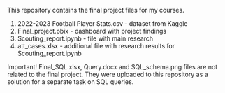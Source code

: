 This repository contains the final project files for my courses.

1) 2022-2023 Football Player Stats.csv - dataset from Kaggle
2) Final_project.pbix - dashboard with project findings
3) Scouting_report.ipynb - file with main research
4) att_cases.xlsx - additional file with research results for Scouting_report.ipynb

Important!
Final_SQL.xlsx, Query.docx and SQL_schema.png files are not related to the final project.
They were uploaded to this repository as a solution for a separate task on SQL queries.
